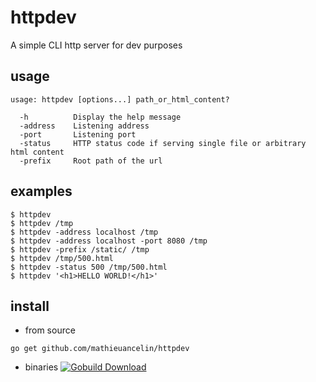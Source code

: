 # httpdev

A simple CLI http server for dev purposes

## usage

```
usage: httpdev [options...] path_or_html_content?

  -h          Display the help message
  -address    Listening address
  -port       Listening port
  -status     HTTP status code if serving single file or arbitrary html content
  -prefix     Root path of the url

```

## examples

```
$ httpdev 
$ httpdev /tmp
$ httpdev -address localhost /tmp
$ httpdev -address localhost -port 8080 /tmp
$ httpdev -prefix /static/ /tmp
$ httpdev /tmp/500.html
$ httpdev -status 500 /tmp/500.html
$ httpdev '<h1>HELLO WORLD!</h1>'

```

## install

* from source
```
go get github.com/mathieuancelin/httpdev
```
* binaries 
[![Gobuild Download](http://gobuild.io/badge/github.com/mathieuancelin/httpdev/downloads.svg)](http://gobuild.io/github.com/mathieuancelin/httpdev)
